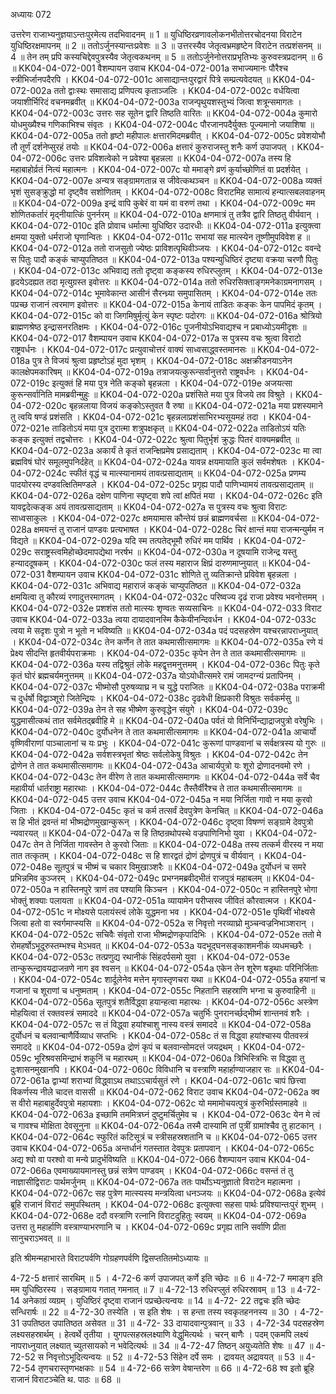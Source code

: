 अध्यायः 072

उत्तरेण राजाभ्यनुज्ञयाऽन्तःपुरमेत्य तदभिवादनम् ॥ 1 ॥ युधिष्ठिरव्रणावलोकनभीतोत्तरचोदनया विराटेन युधिष्ठिरक्षमापनम् ॥ 2 ॥ ततोऽर्जुनस्यान्तःप्रवेशः ॥ 3 ॥ उत्तरस्यैव जेतृत्वभ्रमहृष्टेन विराटेन तत्प्रशंसनम् ॥ 4 ॥ तेन तम् प्रपि कस्यचिद्देवपुत्रस्यैव जेतृत्वकथनम् ॥ 5 ॥ ततोऽर्जुनेनोत्तराप्रभृतिभ्यः कुरुवस्त्रप्रदानम् ॥ 6 ॥
KK04-04-072-001	वैशम्पायन उवाच 
KK04-04-072-001a	सभाज्यमानः पौरैश्च स्त्रीभिर्जानपदैरपि ।
KK04-04-072-001c	आसाद्यान्तःपुरद्वारं पित्रे सम्प्रत्यवेदयत् ॥
KK04-04-072-002a	ततो द्वाःस्थः समासाद्य प्रणिपत्य कृताञ्जलिः ।
KK04-04-072-002c	वर्धयित्वा जयाशीर्भिरिदं वचनमब्रवीत् ॥
KK04-04-072-003a	राजन्पृथुयशस्तुभ्यं जित्वा शत्रून्समागतः ।
KK04-04-072-003c	उत्तरः सह सूतेन द्वारि तिष्ठति वारितः ॥
KK04-04-072-004a	कुमारो योधमुख्यैश्च गणिकाभिश्च संवृतः ।
KK04-04-072-004c	पौरजानपदैर्युक्तः पूज्यमानो जयाशिषा ॥
KK04-04-072-005a	ततो हृष्टो महीपालः क्षत्तारमिदमब्रवीत् ।
KK04-04-072-005c	प्रवेशयोभौ तौ तूर्णं दर्शनेप्सुरहं तयोः ॥
KK04-04-072-006a	क्षत्तारं कुरुराजस्तु शनैः कर्ण उपाजपत् ।
KK04-04-072-006c	उत्तरः प्रविशत्वेको न प्रवेश्या बृहन्नला ॥
KK04-04-072-007a	तस्य हि महाबाहोर्व्रतं नित्यं महात्मनः ।
KK04-04-072-007c	यो ममाङ्गे व्रणं कुर्याच्छोणितं वा प्रदर्शयेत् ।
KK04-04-072-007e	अन्यत्र सङ्ग्रामगतान्न स जीवेत्कथञ्चन ॥
KK04-04-072-008a	व्यक्तं भृशं सुसङ्क्रुद्धो मां दृष्ट्वैव सशोणितम् ।
KK04-04-072-008c	विराटमिह सामात्यं हन्यात्सबलवाहनम् ॥
KK04-04-072-009a	इन्द्रं वापि कुबेरं वा यमं वा वरुणं तथा ।
KK04-04-072-009c	मम शोणितकर्तारं मृद्नीयात्किं पुनर्नरम् ॥
KK04-04-072-010a	क्षणमात्रं तु तत्रैव द्वारि तिष्ठतु वीर्यवान् ।
KK04-04-072-010c	इति प्रोवाच धर्मात्मा युधिष्ठिर उदारधीः ॥
KK04-04-072-011a	इत्युक्त्वा क्षमया युक्तो धर्मराजो घृणान्वितः ।
KK04-04-072-011c	सभायां सह मात्स्येन तूष्णीमुपविवेश ह ॥
KK04-04-072-012a	ततो राजसुतो ज्येष्ठः प्राविशत्पृथिवीञ्जयः ।
KK04-04-072-012c	ववन्दे स पितुः पादौ कङ्कं चाप्युपतिष्ठत ॥
KK04-04-072-013a	पश्यन्युधिष्ठिरं दृष्ट्या वक्रया चरणौ पितुः ।
KK04-04-072-013c	अभिवाद्य ततो दृष्ट्वा कङ्कस्य रुधिरप्लुतम् ।
KK04-04-072-013e	हृदयेऽदह्यत तदा मृत्युग्रस्त इवोत्तरः ॥
KK04-04-072-014a	ततो रुधिरसिक्ताङ्गमनेकाग्रमनागसम् ।
KK04-04-072-014c	भूमावेकान्त आसीनं सैरन्ध्र्या समुपासितम् ।
KK04-04-072-014e	ततः पप्रच्छ राजानं त्वरमाण इवोत्तरः ॥
KK04-04-072-015a	केनायं ताडितः कङ्कः केन पापमिदं कृतम् ।
KK04-04-072-015c	को वा जिगमिषुर्मृत्युं केन स्पृष्टः पदोरगः ॥
KK04-04-072-016a	श्रोत्रियो ब्राह्मणश्रेष्ठ इन्द्रासनरतिक्षमः ।
KK04-04-072-016c	पूजनीयोऽभिवाद्यश्च न प्रबाध्योऽयमीदृशः ॥
KK04-04-072-017	वैशम्पायन उवाच 
KK04-04-072-017a	स पुत्रस्य वचः श्रुत्वा विराटो राष्ट्रवर्धनः ।
KK04-04-072-017c	प्रत्युवाचोत्तरं वाक्यं साध्वसाद्ध्वस्तमानसः ॥
KK04-04-072-018a	पुत्र ते विजयं श्रुत्वा प्रहृष्टोऽहं मुदा भृशम् ।
KK04-04-072-018c	अक्षक्रीडनयाऽनेन कालक्षेपमकारिषम् ॥
KK04-04-072-019a	तत्राजयत्कुरून्सर्वानुत्तरो राष्ट्रवर्धनः ।
KK04-04-072-019c	इत्युक्तं हि मया पुत्र नेति कङ्को बृहन्नला ।
KK04-04-072-019e	अजयत्सा कुरून्सर्वानिति मामब्रवीन्मुहुः ॥
KK04-04-072-020a	प्रशंसिते मया पुत्र विजये तव विश्रुते ।
KK04-04-072-020c	बृहन्नलाया विजयं कङ्कोऽस्तुवत वै रुषा ॥
KK04-04-072-021a	मया प्रशस्यमाने तु त्वयि षण्डं प्रशंसति ।
KK04-04-072-021c	बृहन्नलाप्रशंसाभिरभ्यसूयमहं तदा ।
KK04-04-072-021e	ताडितोऽयं मया पुत्र दुरात्मा शत्रुपक्षकृत् ॥
KK04-04-072-022a	ताडितोऽयं यतिः कङ्क इत्युक्तं तद्वचोत्तरः ।
KK04-04-072-022c	श्रुत्वा पितुर्भृशं क्रुद्धः पितरं वाक्यमब्रवीत् ॥
KK04-04-072-023a	अकार्यं ते कृतं राजन्क्षिप्रमेष प्रसाद्यताम् ।
KK04-04-072-023c	मा त्वा ब्रह्मविषं घोरं समूलमुपनिर्दहेत् ॥
KK04-04-072-024a	यावन्न क्षयमायाति कुलं सर्वमशेषतः ।
KK04-04-072-024c	स्फीतं वृद्धं च मात्स्यानामयं तावत्प्रसाद्यताम् ॥
KK04-04-072-025a	प्रणम्य पादयोरस्य दण्डवत्क्षितिमण्डले ।
KK04-04-072-025c	प्रगृह्य पादौ पाणिभ्यामयं तावत्प्रसाद्यताम् ॥
KK04-04-072-026a	दक्षेण पाणिना स्पृष्ट्वा शपे त्वां क्षपितं मया ।
KK04-04-072-026c	इति यावद्वदेत्कङ्क अयं तावत्प्रसाद्यताम् ॥
KK04-04-072-027a	स पुत्रस्य वचः श्रुत्वा विराटः साध्वसाकुलः ।
KK04-04-072-027c	क्षमयामास कौन्तेयं छन्नं ब्राह्मणवर्चसा ॥
KK04-04-072-028a	क्षमयन्तं तु राजानं पाण्डवः प्रत्यभाषत ।
KK04-04-072-028c	चिरं क्षान्तं मया राजन्मन्युर्मम न विद्यते ॥
KK04-04-072-029a	यदि स्म तत्पतेद्भूमौ रुधिरं मम पार्थिव ।
KK04-04-072-029c	सराष्ट्रस्त्वमिहोच्छेदमापद्येथा नरर्षभ ॥
KK04-04-072-030a	न दूषयामि राजेन्द्र यस्तु हन्याददूषकम् ।
KK04-04-072-030c	फलं तस्य महाराज क्षिप्रं दारुणमाप्नुयात् ॥
KK04-04-072-031	वैशम्पायन उवाच 
KK04-04-072-031c	शोणिते तु व्यतिक्रान्ते प्रविवेश बृहन्नला ।
KK04-04-072-031c	अभिवाद्य महाराजं कङ्कं चाप्युपतिष्ठत ॥
KK04-04-072-032a	क्षमयित्वा तु कौरव्यं रणादुत्तरमागतम् ।
KK04-04-072-032c	परिष्वज्य दृढं राजा प्रवेश्य भवनोत्तमम् ।
KK04-04-072-032e	प्रशशंस ततो मात्स्यः शृण्वतः सव्यसाचिनः ॥
KK04-04-072-033	विराट उवाच 
KK04-04-072-033a	त्वया दायादवानस्मि कैकेयीनन्दिवर्धन ।
KK04-04-072-033c	त्वया मे सदृशः पुत्रो न भूतो न भविष्यति ॥
KK04-04-072-034a	पदं पदसहस्रेण यश्चरन्नापराध्नुयात् ।
KK04-04-072-034c	तेन कर्णेन ते तात कथमासीत्समागमः ॥
KK04-04-072-035a	रणे यं प्रेक्ष्य सीदन्ति हृतवीर्यपराक्रमाः ।
KK04-04-072-035c	कृपेन तेन ते तात कथमासीत्समागमः ॥
KK04-04-072-036a	यस्य तद्विश्रुतं लोके महद्वृत्तमनुत्तमम् ।
KK04-04-072-036c	पितुः कृते कृतं घोरं ब्रह्मचर्यमनुत्तमम् ॥
KK04-04-072-037a	योऽयोधीत्समरे रामं जामदग्न्यं प्रतापिनम् ।
KK04-04-072-037c	भीष्मोसौ पुरुषव्याघ्र न च युद्धे पराजितः ॥
KK04-04-072-038a	पराक्रमी च दुर्धर्षो विद्वाञ्शूरो जितेन्द्रियः ।
KK04-04-072-038c	दृढवेधी क्षिप्रकारी विश्रुतः सर्वकर्मसु ॥
KK04-04-072-039a	तेन ते सह भीष्मेण कुरुवृद्धेन संयुगे ।
KK04-04-072-039c	युद्धमासीत्कथं तात सर्वमेतद्ब्रवीहि मे ॥
KK04-04-072-040a	पर्वतं यो विनिर्भिन्द्याद्राजपुत्रो वरेषुभिः ।
KK04-04-072-040c	दुर्योधनेन ते तात कथमासीत्समागमः ॥
KK04-04-072-041a	आचार्यो वृष्णिवीराणां पाञ्चालानां च यः प्रभुः ।
KK04-04-072-041c	कुरूणां पाण्डवानां च सर्वक्षत्रस्य यो गुरुः ॥
KK04-04-072-042a	सर्वशस्त्रभृतां श्रेष्ठः सर्वलोकेषु विश्रुतः ।
KK04-04-072-042c	तेन द्रोणेन ते तात कथमासीत्समागमः ॥
KK04-04-072-043a	आचार्यपुत्रो यः शूरो द्रोणादनवमो रणे ।
KK04-04-072-043c	तेन वीरेण ते तात कथमासीत्समागमः ॥
KK04-04-072-044a	सर्वे चैव महावीर्या धार्तराष्ट्रा महारथाः ।
KK04-04-072-044c	तैस्तैर्वीरैश्च ते तात कथमासीत्समागमः ॥
KK04-04-072-045	उत्तर उवाच 
KK04-04-072-045a	न मया निर्जिता गावो न मया कुरवो जिताः ।
KK04-04-072-045c	कृतं च कर्म तत्सर्वं देवपुत्रेण केनचित् ॥
KK04-04-072-046a	स हि भीतं द्रवन्तं मां भीष्मद्रोणमुखान्कुरून् ।
KK04-04-072-046c	दृष्ट्वा विषण्णं सङ्ग्रामे देवपुत्रो न्यवारयत् ॥
KK04-04-072-047a	स हि तिष्ठन्रथोपस्थे वज्रपाणिनिभो युवा ।
KK04-04-072-047c	तेन ते निर्जिता गावस्तेन ते कुरवो जिताः ॥
KK04-04-072-048a	तस्य तत्कर्म वीरस्य न मया तात तत्कृतम् ।
KK04-04-072-048c	स हि शारद्वतं द्रोणं द्रोणपुत्रं च वीर्यवान् ।
KK04-04-072-048e	सूतपुत्रं च भीष्मं च चकार विमुखाञ्शरैः ॥
KK04-04-072-049a	दुर्योधनं च समरे प्रभिन्नमिव कुञ्जरम् ।
KK04-04-072-049c	प्रभग्नमब्रवीद्भीतं राजपुत्रं महाबलम् ॥
KK04-04-072-050a	न हास्तिनपुरे त्राणं तव पश्यामि किञ्चन ।
KK04-04-072-050c	न हास्तिनपुरे भोगा भोक्तुं शक्याः पलायता ॥
KK04-04-072-051a	व्यायामेन परीप्सस्व जीवितं कौरवात्मज ।
KK04-04-072-051c	न मोक्ष्यसे पलायंस्त्वं लोके युद्धमना भव ।
KK04-04-072-051e	पृथिवीं भोक्ष्यसे जित्वा हतो वा स्वर्गमाप्स्यसि ॥
KK04-04-072-052a	स निवृत्तो नरव्याघ्रो मुञ्चन्वज्रनिभाञ्शरान् ।
KK04-04-072-052c	सचिवैः संवृतो राजा भीष्मद्रोणकृपादिभिः ।
KK04-04-072-052e	ततो मे रोमहर्षोऽभूदूरुस्तम्भश्च मेऽभवत् ॥
KK04-04-072-053a	यदभूद्घनसङ्काशमनीकं व्यधमच्छरैः ।
KK04-04-072-053c	तत्प्रणुद्य रथानीकं सिंहदर्पसमो युवा ।
KK04-04-072-053e	तान्कुरून्द्रावयद्राजन्रणे नाग इव श्वसन् ॥
KK04-04-072-054a	एकेन तेन शूरेण षड्रथाः परिनिर्जिताः ।
KK04-04-072-054c	शार्दूलेनेव मत्तेन मृगास्तृणचरा यथा ॥
KK04-04-072-055a	हयानां च गजानां च शूराणां च धनुष्मताम् ।
KK04-04-072-055c	निहतानि सहस्राणि भग्ना च कुरुवाहिनी ॥
KK04-04-072-056a	सूतपुत्रं शतैर्विद्ध्वा हयान्हत्वा महारथः ।
KK04-04-072-056c	अस्त्रेण मोहयित्वा तं रक्तवस्त्रं समाददे ॥
KK04-04-072-057a	चतुर्भिः पुनरानर्च्छद्भीष्मं शान्तनवं शरैः ।
KK04-04-072-057c	स तं विद्ध्वा हयांश्चाशु नास्य वस्त्रं समाददे ॥
KK04-04-072-058a	दुर्योधनं च बलवान्बाणैर्विव्याध सप्तभिः ।
KK04-04-072-058c	तं स विद्ध्वा हयांश्चास्य पीतवस्त्रं समाददे ॥
KK04-04-072-059a	द्रोणं कृपं च बलवान्सोमदत्तं जयद्रथम् ।
KK04-04-072-059c	भूरिश्रवसमिन्द्राभं शकुनिं च महारथम् ॥
KK04-04-072-060a	त्रिभिस्त्रिभिः स विद्ध्वा तु दुःशासनमुखानपि ।
KK04-04-072-060c	विविधानि च वस्त्राणि महार्हाण्याजहार सः ॥
KK04-04-072-061a	द्वाभ्यां शराभ्यां विद्ध्वाऽथ तथाऽऽचार्यसुतं रणे ।
KK04-04-072-061c	चापं छित्त्वा विकर्णस्य नीले चादत्त वाससी ॥
KK04-04-072-062	विराट उवाच 
KK04-04-072-062a	क्व स वीरो महाबाहुर्देवपुत्रो महायशाः ।
KK04-04-072-062c	यो ममामोचयत्पुत्रं कुरुभिर्ग्रस्तमाहवे ॥
KK04-04-072-063a	इच्छामि तममित्रघ्नं दुष्टुमर्चितुमेव च ।
KK04-04-072-063c	येन मे त्वं च गावश्च मोक्षिता देवसूनुना ॥
KK04-04-072-064a	तस्मै दास्यामि तां पुत्रीं ग्रामांश्चैव तु हाटकान् ।
KK04-04-072-064c	स्फुरितं कटिसूत्रं च स्त्रीसहस्रशतानि च ॥
KK04-04-072-065	उत्तर उवाच 
KK04-04-072-065a	अन्तर्धानं गतस्तात देवपुत्रः प्रतापवान् ।
KK04-04-072-065c	अद्य श्वो वा परश्वो वा मन्ये प्रादुर्भविष्यति ॥
KK04-04-072-066	वैशम्पायन उवाच 
KK04-04-072-066a	एवमाख्यायमानस्तु छन्नं सत्रेण पाण्डवम् ।
KK04-04-072-066c	वसन्तं तं तु नाज्ञासीद्विराटः पार्थमर्जुनम् ॥
KK04-04-072-067a	ततः पार्थोऽभ्यनुज्ञातो विराटेन महात्मना ।
KK04-04-072-067c	सह पुत्रेण मात्स्यस्य मन्त्रयित्वा धनञ्जयः ॥
KK04-04-072-068a	इत्येवं ब्रूहि राजानं विराटं समुपस्थितम् ।
KK04-04-072-068c	इत्युक्त्वा सहसा पार्थः प्रविश्यान्तःपुरं शुभम् ।
KK04-04-072-068e	ददौ वस्त्राणि रत्नानि विराटदुहितुः स्वयम् ॥
KK04-04-072-069a	उत्तरा तु महार्हाणि वस्त्राण्याभरणानि च ।
KK04-04-072-069c	प्रगृह्य तानि सर्वाणि प्रीता सानुचराऽभवत् ॥ ॥

इति श्रीमन्महाभारते विराटपर्वणि गोग्रहणपर्वणि द्विसप्ततितमोऽध्यायः ॥

4-72-5 क्षत्तारं सारथिम् ॥ 5 । 4-72-6 कर्ण उपाजपत् कर्णे इति च्छेदः ॥ 6 ॥ 4-72-7 ममाङ्ग इति मम युधिष्ठिरस्य । सङ्ग्रामाय गतात् गमनात् ॥ 7 ॥ 4-72-13 रुधिरप्लुतं रुधिरस्रावम् ॥ 13 ॥ 4-72-14 अनेकाग्रं व्यग्रम् । युधिष्ठिरं दृष्ट्वा राजानं पप्रच्छेत्यन्वयः ॥ 14 ॥ 4-72- 22 तद्वचः इति च्छेदः सन्धिरार्षः ॥ 22 ॥ 4-72-30 तस्येति । स इति शेषः । स हन्ता तस्य स्वकृतहननस्य ॥ 30 । 4-72-31 उपतिष्ठत उपातिष्ठत असेवत ॥ 31 ॥ 4-72- 33 दायादवान्पुत्रवान् ॥ 33 । 4-72-34 पदसहस्रेण लक्ष्यसहस्रार्थम् । हेत्वर्थे तृतीया । युगपत्सहस्रलक्ष्याणि वेद्धुमित्यर्थः । चरन् बाणैः । पदम् एकमपि लक्ष्यं नापराध्नुयात् लक्ष्यात् च्युतसायको न भवेदित्यर्थः ॥ 34 ॥ 4-72-47 तिष्ठन् अयुध्यतेति शेषः ॥ 47 ॥ 4-72-52 स निवृत्तोऽभूदित्यन्वयः ॥ 52 ॥ 4-72-53 सिंहेन दर्पे समः । द्रावयत् अद्रावयत् ॥ 53 ॥ 4-72-54 तृणचरास्तृणभक्षकाः ॥ 54 ॥ 4-72-66 सत्रेण वेषान्तरेण ॥ 66 ॥ 4-72-68 श्व इतो ब्रूहि राजानं विराटञ्चेति थ. पाठः ॥ 68 ॥
